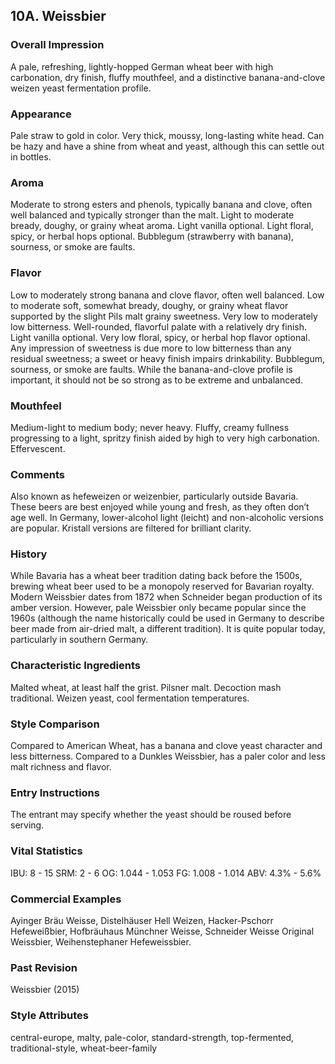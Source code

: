 ## 10A. Weissbier

### Overall Impression

A pale, refreshing, lightly-hopped German wheat beer with high carbonation, dry finish, fluffy mouthfeel, and a distinctive banana-and-clove weizen yeast fermentation profile.

### Appearance

Pale straw to gold in color. Very thick, moussy, long-lasting white head. Can be hazy and have a shine from wheat and yeast, although this can settle out in bottles.

### Aroma

Moderate to strong esters and phenols, typically banana and clove, often well balanced and typically stronger than the malt. Light to moderate bready, doughy, or grainy wheat aroma. Light vanilla optional. Light floral, spicy, or herbal hops optional. Bubblegum (strawberry with banana), sourness, or smoke are faults.

### Flavor

Low to moderately strong banana and clove flavor, often well balanced. Low to moderate soft, somewhat bready, doughy, or grainy wheat flavor supported by the slight Pils malt grainy sweetness. Very low to moderately low bitterness. Well-rounded, flavorful palate with a relatively dry finish. Light vanilla optional. Very low floral, spicy, or herbal hop flavor optional. Any impression of sweetness is due more to low bitterness than any residual sweetness; a sweet or heavy finish impairs drinkability. Bubblegum, sourness, or smoke are faults. While the banana-and-clove profile is important, it should not be so strong as to be extreme and unbalanced.

### Mouthfeel

Medium-light to medium body; never heavy. Fluffy, creamy fullness progressing to a light, spritzy finish aided by high to very high carbonation. Effervescent.

### Comments

Also known as hefeweizen or weizenbier, particularly outside Bavaria. These beers are best enjoyed while young and fresh, as they often don’t age well. In Germany, lower-alcohol light (leicht) and non-alcoholic versions are popular. Kristall versions are filtered for brilliant clarity.

### History

While Bavaria has a wheat beer tradition dating back before the 1500s, brewing wheat beer used to be a monopoly reserved for Bavarian royalty. Modern Weissbier dates from 1872 when Schneider began production of its amber version. However, pale Weissbier only became popular since the 1960s (although the name historically could be used in Germany to describe beer made from air-dried malt, a different tradition). It is quite popular today, particularly in southern Germany.

### Characteristic Ingredients

Malted wheat, at least half the grist. Pilsner malt. Decoction mash traditional. Weizen yeast, cool fermentation temperatures.

### Style Comparison

Compared to American Wheat, has a banana and clove yeast character and less bitterness. Compared to a Dunkles Weissbier, has a paler color and less malt richness and flavor.

### Entry Instructions

The entrant may specify whether the yeast should be roused before serving.

### Vital Statistics

IBU: 8 - 15
SRM: 2 - 6
OG: 1.044 - 1.053
FG: 1.008 - 1.014
ABV: 4.3% - 5.6%

### Commercial Examples

Ayinger Bräu Weisse, Distelhäuser Hell Weizen, Hacker-Pschorr Hefeweißbier, Hofbräuhaus Münchner Weisse, Schneider Weisse Original Weissbier, Weihenstephaner Hefeweissbier.

### Past Revision

Weissbier (2015)

### Style Attributes

central-europe, malty, pale-color, standard-strength, top-fermented, traditional-style, wheat-beer-family